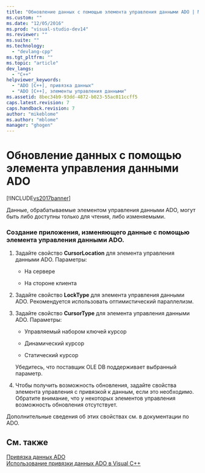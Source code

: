 ```yaml
---
title: "Обновление данных с помощью элемента управления данными ADO | Microsoft Docs"
ms.custom: ""
ms.date: "12/05/2016"
ms.prod: "visual-studio-dev14"
ms.reviewer: ""
ms.suite: ""
ms.technology: 
  - "devlang-cpp"
ms.tgt_pltfrm: ""
ms.topic: "article"
dev_langs: 
  - "C++"
helpviewer_keywords: 
  - "ADO [C++], привязка данных"
  - "ADO [C++], элементы управления данными"
ms.assetid: 8bec34b9-93dd-4872-b023-55ac011ccff5
caps.latest.revision: 7
caps.handback.revision: 7
author: "mikeblome"
ms.author: "mblome"
manager: "ghogen"
---
```

# Обновление данных с помощью элемента управления данными ADO
[!INCLUDE[vs2017banner](../../assembler/inline/includes/vs2017banner.md)]

Данные, обрабатываемые элементом управления данными ADO, могут быть либо доступны только для чтения, либо изменяемыми.  
  
### Создание приложения, изменяющего данные с помощью элемента управления данными ADO.  
  
1.  Задайте свойство **CursorLocation** для элемента управления данными ADO.  Параметры:  
  
    -   На сервере  
  
    -   На стороне клиента  
  
2.  Задайте свойство **LockType** для элемента управления данными ADO.  Рекомендуется использовать оптимистический параллелизм.  
  
3.  Задайте свойство **CursorType** для элемента управления данными ADO.  Параметры:  
  
    -   Управляемый набором ключей курсор  
  
    -   Динамический курсор  
  
    -   Статический курсор  
  
     Убедитесь, что поставщик OLE DB поддерживает выбранный параметр.  
  
4.  Чтобы получить возможность обновления, задайте свойства элемента управления с привязкой к данным, если это необходимо.  Обратите внимание, что у некоторых элементов управления возможность обновления отсутствует.  
  
 Дополнительные сведения об этих свойствах см. в документации по ADO.  
  
## См. также  
 [Привязка данных ADO](../../data/ado-rdo/ado-databinding.md)   
 [Использование привязки данных ADO в Visual C\+\+](../../data/ado-rdo/using-ado-databinding-in-visual-cpp.md)